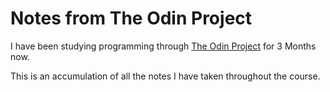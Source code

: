 # Notes from The Odin Project

I have been studying programming through [The Odin Project](https://www.theodinproject.com) for 3 Months now.

This is an accumulation of all the notes I have taken throughout the course.
